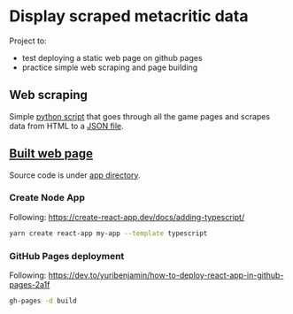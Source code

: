 # Display scraped metacritic data

Project to:

- test deploying a static web page on github pages
- practice simple web scraping and page building

## Web scraping

Simple [python script](https://github.com/TatuMakinen/metacritic/blob/master/metacritic.py) that goes through all the game pages and scrapes data from HTML to a [JSON file](https://github.com/TatuMakinen/metacritic/blob/master/metacritic.json).

## [Built web page](http://TatuMakinen.github.io/metacritic)

Source code is under [app directory](https://github.com/TatuMakinen/metacritic/tree/master/app).

### Create Node App

Following: https://create-react-app.dev/docs/adding-typescript/

```bash
yarn create react-app my-app --template typescript
```

### GitHub Pages deployment

Following: https://dev.to/yuribenjamin/how-to-deploy-react-app-in-github-pages-2a1f

```bash
gh-pages -d build
```
